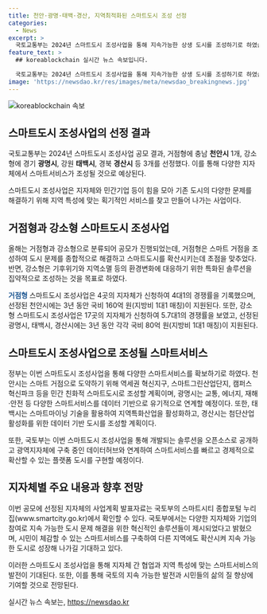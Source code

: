 ```yaml
---
title: 천안·광명·태백·경산, 지역최적화된 스마트도시 조성 선정
categories:
  - News
excerpt: >
  국토교통부는 2024년 스마트도시 조성사업을 통해 지속가능한 상생 도시를 조성하기로 하였습니다. 이에 거점형과 강소형으로 나눠 공모를 진행하였고, 충남 천안시와 경기 광명시, 강원 태백시, 경북 경산시 등 4개 지자체를 선정하였습니다. 각 지자체는 지역 특성에 맞는 스마트서비스를 개발하여 도시 문제를 해결하고, 국비와 지방비를 매칭하여 지원받을 예정이며, 이에 대한 자세한 사항은 스마트시티 종합포털 누리집에서 확인 가능합니다. 이를 통해 국토부는 지속 가능한 도시로의 성장을 기대하고 있습니다.
feature_text: >
  ## koreablockchain 실시간 뉴스 속보입니다.

  국토교통부는 2024년 스마트도시 조성사업을 통해 지속가능한 상생 도시를 조성하기로 하였습니다. 이에 거점형과 강소형으로 나눠 공모를 진행하였고, 충남 천안시와 경기 광명시, 강원 태백시, 경북 경산시 등 4개 지자체를 선정하였습니다. 각 지자체는 지역 특성에 맞는 스마트서비스를 개발하여 도시 문제를 해결하고, 국비와 지방비를 매칭하여 지원받을 예정이며, 이에 대한 자세한 사항은 스마트시티 종합포털 누리집에서 확인 가능합니다. 이를 통해 국토부는 지속 가능한 도시로의 성장을 기대하고 있습니다.
image: 'https://newsdao.kr/res/images/meta/newsdao_breakingnews.jpg'
---
```


<p><img src="https://newsdao.kr/res/images/meta/newsdao_breakingnews.jpg" alt="koreablockchain 속보" /></p>

<h2 data-ke-size="size26">스마트도시 조성사업의 선정 결과</h2>

<p>국토교통부는 2024년 스마트도시 조성사업 공모 결과, 거점형에 충남 <b>천안시</b> 1개, 강소형에 경기 <b>광명시</b>, 강원 <b>태백시</b>, 경북 <b>경산시</b> 등 3개를 선정했다. 이를 통해 다양한 지자체에서 스마트서비스가 조성될 것으로 예상된다.</p>

<p data-ke-size="size16">스마트도시 조성사업은 지자체와 민간기업 등이 힘을 모아 기존 도시의 다양한 문제를 해결하기 위해 지역 특성에 맞는 획기적인 서비스를 찾고 만들어 나가는 사업이다.</p>

<h2 data-ke-size="size26">거점형과 강소형 스마트도시 조성사업</h2>

<p>올해는 거점형과 강소형으로 분류되어 공모가 진행되었는데, 거점형은 스마트 거점을 조성하여 도시 문제를 종합적으로 해결하고 스마트도시를 확산시키는데 초점을 맞추었다. 반면, 강소형은 기후위기와 지역소멸 등의 환경변화에 대응하기 위한 특화된 솔루션을 집약적으로 조성하는 것을 목표로 하였다.</p>

<p><b><span style="color: #1a5490;">거점형</span></b> 스마트도시 조성사업은 4곳의 지자체가 신청하여 4대1의 경쟁률을 기록했으며, 선정된 천안시에는 3년 동안 국비 160억 원(지방비 1대1 매칭)이 지원된다. 또한, 강소형 스마트도시 조성사업은 17곳의 지자체가 신청하여 5.7대1의 경쟁률을 보였고, 선정된 광명시, 태백시, 경산시에는 3년 동안 각각 국비 80억 원(지방비 1대1 매칭)이 지원된다.</p>

<h2 data-ke-size="size26">스마트도시 조성사업으로 조성될 스마트서비스</h2>

<p>정부는 이번 스마트도시 조성사업을 통해 다양한 스마트서비스를 확보하기로 하였다. 천안시는 스마트 거점으로 도약하기 위해 역세권 혁신지구, 스마트그린산업단지, 캠퍼스 혁신파크 등을 민간 친화적 스마트도시로 조성할 계획이며, 광명시는 교통, 에너지, 재해·안전 등 다양한 스마트서비스를 데이터 기반으로 유기적으로 연계할 예정이다. 또한, 태백시는 스마트마이닝 기술을 활용하여 지역특화산업을 활성화하고, 경산시는 첨단산업 활성화를 위한 데이터 기반 도시를 조성할 계획이다.</p>

<p>또한, 국토부는 이번 스마트도시 조성사업을 통해 개발되는 솔루션을 오픈소스로 공개하고 광역지자체에 구축 중인 데이터허브와 연계하여 스마트서비스를 빠르고 경제적으로 확산할 수 있는 플랫폼 도시를 구현할 예정이다.</p>

<h2 data-ke-size="size26">지자체별 주요 내용과 향후 전망</h2>

<p>이번 공모에 선정된 지자체의 사업계획 발표자료는 국토부의 스마트시티 종합포털 누리집(www.smartcity.go.kr)에서 확인할 수 있다. 국토부에서는 다양한 지자체와 기업의 참여로 지속 가능한 도시 문제 해결을 위한 혁신적인 솔루션들이 제시되었다고 밝혔으며, 시민이 체감할 수 있는 스마트서비스를 구축하여 다른 지역에도 확산시켜 지속 가능한 도시로 성장해 나가길 기대하고 있다.</p>

<p>이러한 스마트도시 조성사업을 통해 지자체 간 협업과 지역 특성에 맞는 스마트서비스의 발전이 기대된다. 또한, 이를 통해 국토의 지속 가능한 발전과 시민들의 삶의 질 향상에 기여할 것으로 전망된다.</p>
실시간 뉴스 속보는, <a href="https://newsdao.kr" rel="dofollow">https://newsdao.kr</a>


